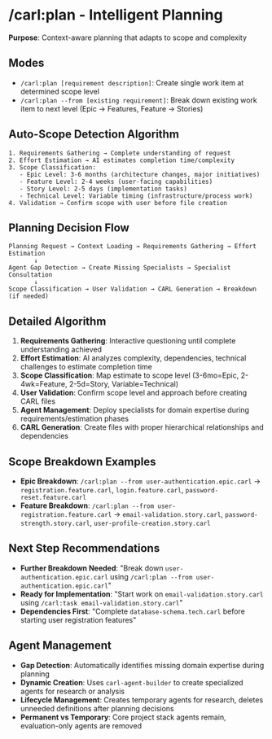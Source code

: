 # /carl:plan - Intelligent Planning

**Purpose**: Context-aware planning that adapts to scope and complexity

## Modes

- `/carl:plan [requirement description]`: Create single work item at determined scope level
- `/carl:plan --from [existing requirement]`: Break down existing work item to next level (Epic → Features, Feature → Stories)

## Auto-Scope Detection Algorithm

```
1. Requirements Gathering → Complete understanding of request
2. Effort Estimation → AI estimates completion time/complexity
3. Scope Classification:
   - Epic Level: 3-6 months (architecture changes, major initiatives)
   - Feature Level: 2-4 weeks (user-facing capabilities) 
   - Story Level: 2-5 days (implementation tasks)
   - Technical Level: Variable timing (infrastructure/process work)
4. Validation → Confirm scope with user before file creation
```

## Planning Decision Flow

```
Planning Request → Context Loading → Requirements Gathering → Effort Estimation
       ↓
Agent Gap Detection → Create Missing Specialists → Specialist Consultation
       ↓  
Scope Classification → User Validation → CARL Generation → Breakdown (if needed)
```

## Detailed Algorithm

1. **Requirements Gathering**: Interactive questioning until complete understanding achieved
2. **Effort Estimation**: AI analyzes complexity, dependencies, technical challenges to estimate completion time
3. **Scope Classification**: Map estimate to scope level (3-6mo=Epic, 2-4wk=Feature, 2-5d=Story, Variable=Technical)
4. **User Validation**: Confirm scope level and approach before creating CARL files
5. **Agent Management**: Deploy specialists for domain expertise during requirements/estimation phases
6. **CARL Generation**: Create files with proper hierarchical relationships and dependencies

## Scope Breakdown Examples

- **Epic Breakdown**: `/carl:plan --from user-authentication.epic.carl` → `registration.feature.carl`, `login.feature.carl`, `password-reset.feature.carl`
- **Feature Breakdown**: `/carl:plan --from user-registration.feature.carl` → `email-validation.story.carl`, `password-strength.story.carl`, `user-profile-creation.story.carl`

## Next Step Recommendations

- **Further Breakdown Needed**: "Break down `user-authentication.epic.carl` using `/carl:plan --from user-authentication.epic.carl`"
- **Ready for Implementation**: "Start work on `email-validation.story.carl` using `/carl:task email-validation.story.carl`"
- **Dependencies First**: "Complete `database-schema.tech.carl` before starting user registration features"

## Agent Management

- **Gap Detection**: Automatically identifies missing domain expertise during planning
- **Dynamic Creation**: Uses `carl-agent-builder` to create specialized agents for research or analysis
- **Lifecycle Management**: Creates temporary agents for research, deletes unneeded definitions after planning decisions
- **Permanent vs Temporary**: Core project stack agents remain, evaluation-only agents are removed